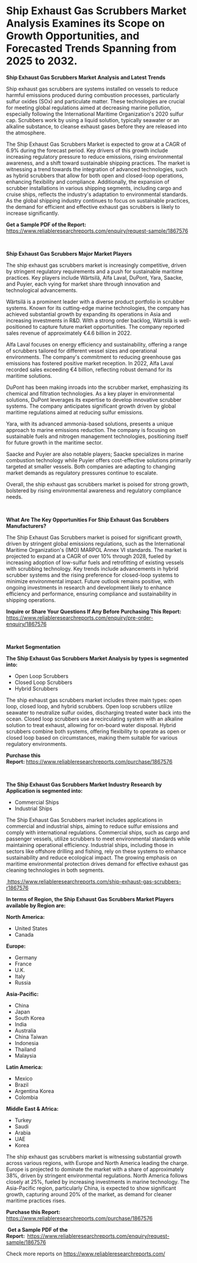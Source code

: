 <p><h1>Ship Exhaust Gas Scrubbers Market Analysis Examines its Scope on Growth Opportunities, and Forecasted Trends Spanning from 2025 to 2032.</h1></p><p><strong>Ship Exhaust Gas Scrubbers Market Analysis and Latest Trends</strong></p>
<p><p>Ship exhaust gas scrubbers are systems installed on vessels to reduce harmful emissions produced during combustion processes, particularly sulfur oxides (SOx) and particulate matter. These technologies are crucial for meeting global regulations aimed at decreasing marine pollution, especially following the International Maritime Organization's 2020 sulfur cap. Scrubbers work by using a liquid solution, typically seawater or an alkaline substance, to cleanse exhaust gases before they are released into the atmosphere. </p><p>The Ship Exhaust Gas Scrubbers Market is expected to grow at a CAGR of 6.9% during the forecast period. Key drivers of this growth include increasing regulatory pressure to reduce emissions, rising environmental awareness, and a shift toward sustainable shipping practices. The market is witnessing a trend towards the integration of advanced technologies, such as hybrid scrubbers that allow for both open and closed-loop operations, enhancing flexibility and compliance. Additionally, the expansion of scrubber installations in various shipping segments, including cargo and cruise ships, reflects the industry's adaptation to environmental standards. As the global shipping industry continues to focus on sustainable practices, the demand for efficient and effective exhaust gas scrubbers is likely to increase significantly.</p></p>
<p><strong>Get a Sample PDF of the Report:&nbsp;</strong> <a href="https://www.reliableresearchreports.com/enquiry/request-sample/1867576?utm_campaign=3275&utm_medium=2&utm_source=Github&utm_content=ia&utm_term=12042025&utm_id=ship-exhaust-gas-scrubbers">https://www.reliableresearchreports.com/enquiry/request-sample/1867576</a></p>
<p>&nbsp;</p>
<p><strong>Ship Exhaust Gas Scrubbers Major Market Players</strong></p>
<p><p>The ship exhaust gas scrubbers market is increasingly competitive, driven by stringent regulatory requirements and a push for sustainable maritime practices. Key players include Wärtsilä, Alfa Laval, DuPont, Yara, Saacke, and Puyier, each vying for market share through innovation and technological advancements.</p><p>Wärtsilä is a prominent leader with a diverse product portfolio in scrubber systems. Known for its cutting-edge marine technologies, the company has achieved substantial growth by expanding its operations in Asia and increasing investments in R&D. With a strong order backlog, Wärtsilä is well-positioned to capture future market opportunities. The company reported sales revenue of approximately €4.6 billion in 2022.</p><p>Alfa Laval focuses on energy efficiency and sustainability, offering a range of scrubbers tailored for different vessel sizes and operational environments. The company's commitment to reducing greenhouse gas emissions has fostered positive market reception. In 2022, Alfa Laval recorded sales exceeding €4 billion, reflecting robust demand for its maritime solutions.</p><p>DuPont has been making inroads into the scrubber market, emphasizing its chemical and filtration technologies. As a key player in environmental solutions, DuPont leverages its expertise to develop innovative scrubber systems. The company anticipates significant growth driven by global maritime regulations aimed at reducing sulfur emissions.</p><p>Yara, with its advanced ammonia-based solutions, presents a unique approach to marine emissions reduction. The company is focusing on sustainable fuels and nitrogen management technologies, positioning itself for future growth in the maritime sector.</p><p>Saacke and Puyier are also notable players; Saacke specializes in marine combustion technology while Puyier offers cost-effective solutions primarily targeted at smaller vessels. Both companies are adapting to changing market demands as regulatory pressures continue to escalate.</p><p>Overall, the ship exhaust gas scrubbers market is poised for strong growth, bolstered by rising environmental awareness and regulatory compliance needs.</p></p>
<p>&nbsp;</p>
<p><strong>What Are The Key Opportunities For Ship Exhaust Gas Scrubbers Manufacturers?</strong></p>
<p><p>The Ship Exhaust Gas Scrubbers market is poised for significant growth, driven by stringent global emissions regulations, such as the International Maritime Organization's (IMO) MARPOL Annex VI standards. The market is projected to expand at a CAGR of over 10% through 2028, fueled by increasing adoption of low-sulfur fuels and retrofitting of existing vessels with scrubbing technology. Key trends include advancements in hybrid scrubber systems and the rising preference for closed-loop systems to minimize environmental impact. Future outlook remains positive, with ongoing investments in research and development likely to enhance efficiency and performance, ensuring compliance and sustainability in shipping operations.</p></p>
<p><strong>Inquire or Share Your Questions If Any Before Purchasing This Report:</strong> <a href="https://www.reliableresearchreports.com/enquiry/pre-order-enquiry/1867576?utm_campaign=3275&utm_medium=2&utm_source=Github&utm_content=ia&utm_term=12042025&utm_id=ship-exhaust-gas-scrubbers">https://www.reliableresearchreports.com/enquiry/pre-order-enquiry/1867576</a></p>
<p>&nbsp;</p>
<p><strong>Market Segmentation</strong></p>
<p><strong>The Ship Exhaust Gas Scrubbers Market Analysis by types is segmented into:</strong></p>
<p><ul><li>Open Loop Scrubbers</li><li>Closed Loop Scrubbers</li><li>Hybrid Scrubbers</li></ul></p>
<p><p>The ship exhaust gas scrubbers market includes three main types: open loop, closed loop, and hybrid scrubbers. Open loop scrubbers utilize seawater to neutralize sulfur oxides, discharging treated water back into the ocean. Closed loop scrubbers use a recirculating system with an alkaline solution to treat exhaust, allowing for on-board water disposal. Hybrid scrubbers combine both systems, offering flexibility to operate as open or closed loop based on circumstances, making them suitable for various regulatory environments.</p></p>
<p><strong>Purchase this Report:&nbsp;</strong><a href="https://www.reliableresearchreports.com/purchase/1867576?utm_campaign=3275&utm_medium=2&utm_source=Github&utm_content=ia&utm_term=12042025&utm_id=ship-exhaust-gas-scrubbers">https://www.reliableresearchreports.com/purchase/1867576</a></p>
<p>&nbsp;</p>
<p><strong>The Ship Exhaust Gas Scrubbers Market Industry Research by Application is segmented into:</strong></p>
<p><ul><li>Commercial Ships</li><li>Industrial Ships</li></ul></p>
<p><p>The Ship Exhaust Gas Scrubbers market includes applications in commercial and industrial ships, aiming to reduce sulfur emissions and comply with international regulations. Commercial ships, such as cargo and passenger vessels, utilize scrubbers to meet environmental standards while maintaining operational efficiency. Industrial ships, including those in sectors like offshore drilling and fishing, rely on these systems to enhance sustainability and reduce ecological impact. The growing emphasis on maritime environmental protection drives demand for effective exhaust gas cleaning technologies in both segments.</p></p>
<p><a href="https://www.reliableresearchreports.com/ship-exhaust-gas-scrubbers-r1867576?utm_campaign=3275&utm_medium=2&utm_source=Github&utm_content=ia&utm_term=12042025&utm_id=ship-exhaust-gas-scrubbers">&nbsp;https://www.reliableresearchreports.com/ship-exhaust-gas-scrubbers-r1867576</a></p>
<p><strong>In terms of Region, the Ship Exhaust Gas Scrubbers Market Players available by Region are:</strong></p>
<p>
    <p> <strong> North America: </strong>
        <ul>
            <li>United States</li>
            <li>Canada</li>
        </ul>
        </p> 
    <p> <strong> Europe: </strong>
        <ul>
            <li>Germany</li>
            <li>France</li>
            <li>U.K.</li>
            <li>Italy</li>
            <li>Russia</li>
        </ul>
        </p> 
    <p> <strong> Asia-Pacific: </strong>
        <ul>
            <li>China</li>
            <li>Japan</li>
            <li>South Korea</li>
            <li>India</li>
            <li>Australia</li>
            <li>China Taiwan</li>
            <li>Indonesia</li>
            <li>Thailand</li>
            <li>Malaysia</li>
        </ul>
        </p> 
    <p> <strong> Latin America: </strong>
        <ul>
            <li>Mexico</li>
            <li>Brazil</li>
            <li>Argentina Korea</li>
            <li>Colombia</li>
        </ul>
        </p> 
    <p> <strong> Middle East & Africa: </strong>
        <ul>
            <li>Turkey</li>
            <li>Saudi</li>
            <li>Arabia</li>
            <li>UAE</li>
            <li>Korea</li>
        </ul>
    </p>
    </p>
<p><p>The ship exhaust gas scrubbers market is witnessing substantial growth across various regions, with Europe and North America leading the charge. Europe is projected to dominate the market with a share of approximately 38%, driven by stringent environmental regulations. North America follows closely at 25%, fueled by increasing investments in marine technology. The Asia-Pacific region, particularly China, is expected to show significant growth, capturing around 20% of the market, as demand for cleaner maritime practices rises.</p></p>
<p><strong>Purchase this Report: </strong><a href="https://www.reliableresearchreports.com/purchase/1867576?utm_campaign=3275&utm_medium=2&utm_source=Github&utm_content=ia&utm_term=12042025&utm_id=ship-exhaust-gas-scrubbers">https://www.reliableresearchreports.com/purchase/1867576</a></p>
<p>&nbsp;<strong>Get a Sample PDF of the Report:&nbsp;&nbsp;</strong><a href="https://www.reliableresearchreports.com/enquiry/request-sample/1867576?utm_campaign=3275&utm_medium=2&utm_source=Github&utm_content=ia&utm_term=12042025&utm_id=ship-exhaust-gas-scrubbers">https://www.reliableresearchreports.com/enquiry/request-sample/1867576</a></p>
<p><strong></strong></p>
<p>Check more reports on <a href="https://www.reliableresearchreports.com/?utm_campaign=3275&utm_medium=2&utm_source=Github&utm_content=ia&utm_term=12042025&utm_id=ship-exhaust-gas-scrubbers">https://www.reliableresearchreports.com/</a></p>